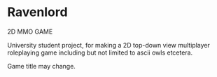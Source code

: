 # Ravenlord
2D MMO GAME

University student project, for making a 2D top-down view multiplayer roleplaying game including but not limited to ascii owls etcetera.

Game title may change.
